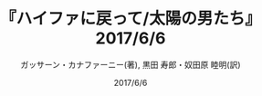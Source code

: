 ---
title: "『ハイファに戻って/太陽の男たち』2017/6/6"
description: "悲劇的な親子の再会を通して時代に翻弄される人間の苦しみを描いた『ハイファに戻って』、密入国を試みる男たちの凄惨な末路を描く『太陽の男たち』ほか、世界文学史上に不滅の光を放つ名作7篇を収録。若くして爆殺された伝説の作家による、パレスチナ問題の苛酷な真実に迫る衝撃の作品群。"
date: 2017/6/6
draft: false
hideToc: false
enableToc: true
enableTocContent: false
author: "ガッサーン・カナファーニー(著),  黒田 寿郎・奴田原 睦明(訳)"
tags: 
- パレスチナ文学
- 世界文学
category: 
- アラビア文学
series:
- 河出文庫
- 早稲田大学必修基礎演習テキスト100(2020年度)
image: images/feature2/content.png
---